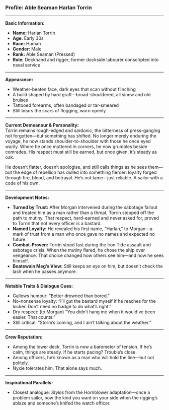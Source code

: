 ### Profile: Able Seaman Harlan Torrin

---

**Basic Information:**  
- **Name:** Harlan Torrin  
- **Age:** Early 30s  
- **Race:** Human  
- **Gender:** Male  
- **Rank:** Able Seaman (Pressed)  
- **Role:** Deckhand and rigger; former dockside labourer conscripted into naval service

---

**Appearance:**  
- Weather-beaten face, dark eyes that scan without flinching  
- A build shaped by hard graft—broad-shouldered, all sinew and old bruises  
- Tattooed forearms, often bandaged or tar-smeared  
- Still bears the scars of flogging, worn openly

---

**Current Demeanour & Personality:**  
Torrin remains rough-edged and sardonic, the bitterness of press-ganging not forgotten—but something has shifted. No longer merely enduring the voyage, he now stands shoulder-to-shoulder with those he once eyed warily. Where he once muttered in corners, he now grumbles beside comrades. His respect must still be earned, but once given, it’s steady as oak.

He doesn’t flatter, doesn’t apologise, and still calls things as he sees them—but the edge of rebellion has dulled into something fiercer: loyalty forged through fire, blood, and betrayal. He’s not tame—just reliable. A sailor with a code of his own.

---

**Development Notes:**  
- **Turned by Trust:** After Morgan intervened during the sabotage fallout and treated him as a man rather than a threat, Torrin stepped off the path to mutiny. That respect, hard-earned and never asked for, proved to Torrin that not every officer is a bastard.  
- **Named Loyalty:** He revealed his first name, “Harlan,” to Morgan—a mark of trust from a man who once gave no names and expected no future.  
- **Combat-Proven:** Torrin stood fast during the Iron Tide assault and sabotage crisis. When the mutiny flared, he chose the ship over vengeance. That choice changed how others see him—and how he sees himself.  
- **Boatswain Meg’s View:** Still keeps an eye on him, but doesn’t check the lash when he passes anymore.

---

**Notable Traits & Dialogue Cues:**  
- Gallows humour: “Better drowned than bored.”  
- No-nonsense loyalty: “I’ll gut the bastard myself if he reaches for the locker. Don’t need no badge to do what’s right.”  
- Dry respect: (to Morgan) “You didn’t hang me when it would’ve been easier. That counts.”  
- Still critical: “Storm’s coming, and I ain’t talking about the weather.”

---

**Crew Reputation:**  
- Among the lower deck, Torrin is now a barometer of tension. If he’s calm, things are steady. If he starts pacing? Trouble’s close.  
- Among officers, he’s known as a man who will hold the line—but not politely.  
- Nyxie tolerates him. That alone says much.

---

**Inspirational Parallels:**  
- Closest analogue: *Styles* from the Hornblower adaptation—once a problem sailor, now the kind you want on your side when the rigging’s ablaze and someone’s knifed the watch officer.
